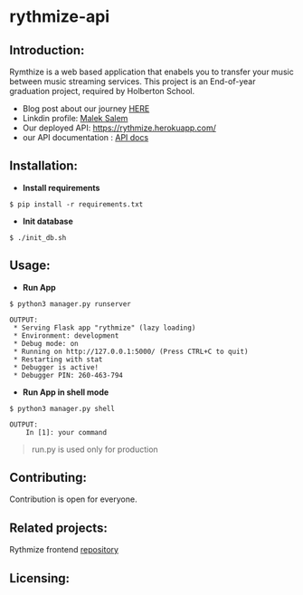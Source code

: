 # rythmize-api 
## Introduction:
Rymthize is a web based application that enabels you to transfer your music between music streaming services. This project is an End-of-year graduation project, required by Holberton School.
- Blog post about our journey [HERE]()
- Linkdin profile: [Malek Salem](https://www.linkedin.com/in/malek-salem)
- Our deployed API: https://rythmize.herokuapp.com/
- our API documentation : [API docs](https://web.postman.co/collections/4200498-016390b8-711c-4da1-abee-f6813d455b3e?workspace=ce1094ed-f324-4076-8a32-761325692d1d)

## Installation:
- **Install requirements**
```terminal
$ pip install -r requirements.txt
```
- **Init database**
```
$ ./init_db.sh
```

## Usage:
- **Run App**
```terminal
$ python3 manager.py runserver

OUTPUT:
 * Serving Flask app "rythmize" (lazy loading)
 * Environment: development
 * Debug mode: on
 * Running on http://127.0.0.1:5000/ (Press CTRL+C to quit)
 * Restarting with stat
 * Debugger is active!
 * Debugger PIN: 260-463-794
```
- **Run App in shell mode**
```
$ python3 manager.py shell

OUTPUT:
    In [1]: your command

```

> run.py is used only for production

## Contributing:
Contribution is open for everyone.
## Related projects:
Rythmize frontend [repository](https://github.com/SeifJelidi/rythmize-frontend/)
## Licensing:

